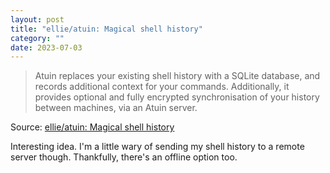 ```yaml
---
layout: post
title: "ellie/atuin: Magical shell history"
category: ""
date: 2023-07-03
---
```


>Atuin replaces your existing shell history with a SQLite database, and records additional context for your commands. Additionally, it provides optional and fully encrypted synchronisation of your history between machines, via an Atuin server.

Source: [ellie/atuin: Magical shell history](https://github.com/ellie/atuin)

Interesting idea.  I'm a little wary of sending my shell history to a remote server though.  Thankfully, there's an offline option too.
